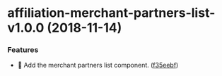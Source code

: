 # affiliation-merchant-partners-list-v1.0.0 (2018-11-14)


### Features

* :construction: Add the merchant partners list component. ([f35eebf](https://github.com/stone-payments/affiliation-web-components/commit/f35eebf))
